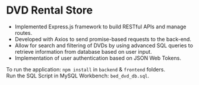 # DVD Rental Store
- Implemented Express.js framework to build RESTful APIs and manage routes.
- Developed with Axios to send promise-based requests to the back-end.
- Allow for search and filtering of DVDs by using advanced SQL queries to retrieve information from database based on user input.
- Implementation of user authentication based on JSON Web Tokens.

To run the application:
```npm install``` in ```backend``` & ```frontend``` folders.\
Run the SQL Script in MySQL Workbench: ```bed_dvd_db.sql```.
